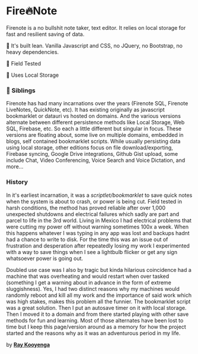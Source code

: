 # Fire🔥Note

Firenote is a no bullshit note taker, text editor. It relies on local storage for fast and resilient saving of data. 

🔧 It's built lean. Vanilla Javascript and CSS, no JQuery, no Bootstrap, no heavy dependencies. 

📡 Field Tested

💽 Uses Local Storage

### :radio_button: Siblings
Firenote has had many incarnations over the years (Firenote SQL, Firenote LiveNotes, QuickNote, etc). It has existing originally as javascript bookmarklet or datauri vs hosted on domains. And the various versions alternate between different persistence methods like Local Storage, Web SQL, Firebase, etc. So each a little different but singular in focus. These versions are floating about, some  live on multiple domains, embedded in blogs, self contained bookmarklet scripts. While usually persisting data using local storage, other editions focus on file download/exporting, Firebase syncing, Google Drive integrations, Github Gist upload, some include Chat, Video Conferencing, Voice Search and Voice Dictation, and more...    

### History
In it's earliest incarnation, it was a *scriptlet/bookmarklet* to save quick notes when the system is about to crash, or power is being cut. Field tested in harsh conditions, the method has proved reliable after over 1,000 unexpected shutdowns and electrical failures which sadly are part and parcel to life in the 3rd world. Living in Mexico I had electrical problems that were cutting my power off without warning sometimes 100x a week. When this happens whatever I was typing in any app was lost and backups hadnt had a chance to write to disk. For the time this was an issue out of frustration and desperation after repeatedly losing my work I experimented with a way to save things when I see a lightbulb flicker or get any sign whatsoever power is going out. 

Doubled use case was I also by tragic but kinda hilarious coincidence had a machine that was overheating and would restart when over tasked (something I get a warning about in advance in the form of extreme sluggishness). Yes, I had two distinct reasons why my machines would randomly reboot and kill all my work and the importance of said work which was high stakes, makes this problem all the funnier. The bookmarklet script was a great solution. Then I put an autosave timer on it with local storage. Then I moved it to a domain and from there started playing with other save methods for fun and learning. Most of those alternates have been lost to time but I keep this page/version around as a memory for how the project started and the reasons why as it was an adventurous period in my life. 

<!-- 
[FireNote](http://firenote.info)

[jsbin ](https://output.jsbin.com/wasake#latest)

[gist](https://gist.github.com/deadflowers/ac211bd18ede4b6e73ac5679f114c178#README.md)
-->

 by [**Ray Kooyenga**](https://github.com/rkooyenga)




